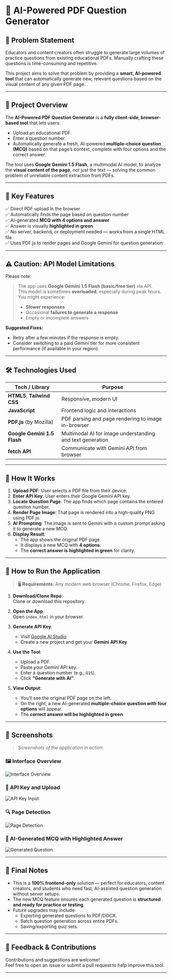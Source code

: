 # 📘 AI-Powered PDF Question Generator

## 🧠 Problem Statement

Educators and content creators often struggle to generate large volumes of practice questions from existing educational PDFs. Manually crafting these questions is time-consuming and repetitive.

This project aims to solve that problem by providing a **smart, AI-powered tool** that can automatically generate new, relevant questions based on the visual content of any given PDF page.

---

## 🚀 Project Overview

The **AI-Powered PDF Question Generator** is a **fully client-side, browser-based tool** that lets users:

- Upload an educational PDF.
- Enter a question number.
- Automatically generate a fresh, AI-powered **multiple-choice question (MCQ)** based on that page’s context, complete with four options and the correct answer.

The tool uses **Google Gemini 1.5 Flash**, a multimodal AI model, to analyze the **visual content of the page**, not just the text — solving the common problem of unreliable content extraction from PDFs.

---

## 🧩 Key Features

✅ Direct PDF upload in the browser  
✅ Automatically finds the page based on question number  
✅ AI-generated **MCQ with 4 options and answer**  
✅ Answer is visually **highlighted in green**  
✅ No server, backend, or deployment needed — works from a single HTML file  
✅ Uses PDF.js to render pages and Google Gemini for question generation

---

## ⚠️ Caution: API Model Limitations

Please note:

> The app uses **Google Gemini 1.5 Flash (basic/free tier)** via API.  
> This model is sometimes **overloaded**, especially during peak hours.  
> You might experience:
>
> - **Slower responses**
> - Occasional **failures to generate a response**
> - Empty or incomplete answers

**Suggested Fixes:**

- Retry after a few minutes if the response is empty.
- Consider switching to a paid Gemini tier for more consistent performance (if available in your region).

---

## 🛠️ Technologies Used

| Tech / Library              | Purpose                                                   |
| --------------------------- | --------------------------------------------------------- |
| **HTML5**, **Tailwind CSS** | Responsive, modern UI                                     |
| **JavaScript**              | Frontend logic and interactions                           |
| **PDF.js** (by Mozilla)     | PDF parsing and page rendering to image in-browser        |
| **Google Gemini 1.5 Flash** | Multimodal AI for image understanding and text generation |
| **fetch API**               | Communicate with Gemini API from browser                  |

---

## 🔄 How It Works

1. **Upload PDF**: User selects a PDF file from their device.
2. **Enter API Key**: User enters their Google Gemini API key.
3. **Locate Question Page**: The app finds which page contains the entered question number.
4. **Render Page Image**: That page is rendered into a high-quality PNG using PDF.js.
5. **AI Prompting**: The image is sent to Gemini with a custom prompt asking it to generate a new MCQ.
6. **Display Result**:
   - The app shows the original PDF page.
   - It displays a new MCQ with **4 options**.
   - The **correct answer is highlighted in green** for clarity.

---

## 🧪 How to Run the Application

> 🖥️ **Requirements**: Any modern web browser (Chrome, Firefox, Edge)

1. **Download/Clone Repo**:  
   Clone or download this repository.

2. **Open the App**:  
   Open `index.html` in your browser.

3. **Generate API Key**:

   - Visit [Google AI Studio](https://makersuite.google.com/app)
   - Create a new project and get your **Gemini API Key**

4. **Use the Tool**:

   - Upload a PDF.
   - Paste your Gemini API key.
   - Enter a question number (e.g., `Q15`).
   - Click **"Generate with AI"**.

5. **View Output**:
   - You’ll see the original PDF page on the left.
   - On the right, a new AI-generated **multiple-choice question with four options** will appear.
   - The **correct answer will be highlighted in green**.

---

## 📸 Screenshots

> _Screenshots of the application in action:_

### 🖼️ Interface Overview

![Interface Overview](assets/Screenshot%202025-07-21%20200957.png)

### 🔑 API Key and Upload

![API Key Input](assets/Screenshot%202025-07-21%20201020.png)

### 🔍 Page Detection

![Page Detection](assets/Screenshot%202025-07-21%20201101.png)

### 🧠 AI-Generated MCQ with Highlighted Answer

![Generated Question](assets/image.png)

---

## 📌 Final Notes

- This is a **100% frontend-only** solution — perfect for educators, content creators, and students who need fast, AI-assisted question generation without server setups.
- The new MCQ feature ensures each generated question is **structured and ready for practice or testing**.
- Future upgrades may include:
  - Exporting generated questions to PDF/DOCX.
  - Batch question generation across entire PDFs.
  - Saving/exporting quiz sets.

---

## 📩 Feedback & Contributions

Contributions and suggestions are welcome!  
Feel free to open an issue or submit a pull request to help improve this tool.

---
